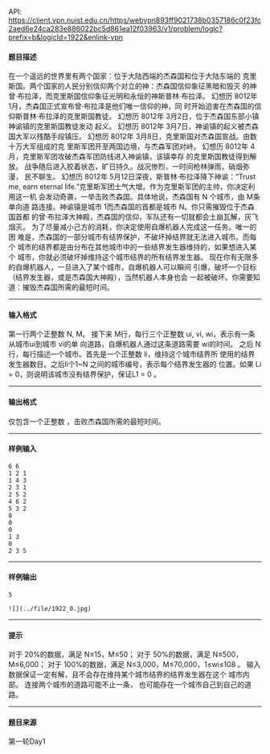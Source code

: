 API: https://client.vpn.nuist.edu.cn/https/webvpn893ff9021738b0357186c0f23fc2aed6e24ca283e886022bc5d861ea12f03963/v1/problem/logic?prefix=b&logicId=1922&enlink-vpn

#### 题目描述

在一个遥远的世界里有两个国家：位于大陆西端的杰森国和位于大陆东端的 克里斯国。两个国家的人民分别信仰两个对立的神：杰森国信仰象征黑暗和毁灭 的神曾·布拉泽，而克里斯国信仰象征光明和永恒的神斯普林·布拉泽。 幻想历 8012年 1月，杰森国正式宣布曾·布拉泽是他们唯一信仰的神，同 时开始迫害在杰森国的信仰斯普林·布拉泽的克里斯国教徒。 幻想历 8012年 3月2日，位于杰森国东部小镇神谕镇的克里斯国教徒发动 起义。 幻想历 8012年 3月7日，神谕镇的起义被杰森国大军以残酷手段镇压。 幻想历 8012年 3月8日，克里斯国对杰森国宣战。由数十万大军组成的克 里斯军团开至两国边境，与杰森军团对峙。 幻想历 8012年 4月，克里斯军团攻破杰森军团防线进入神谕镇，该镇幸存 的克里斯国教徒得到解放。 战争随后进入胶着状态，旷日持久。战况惨烈，一时间枪林弹雨，硝烟弥漫， 民不聊生。 幻想历 8012年 5月12日深夜，斯普林·布拉泽降下神谕：“Trust me, earn eternal life.”克里斯军团士气大增。作为克里斯军团的主帅，你决定利用这一机 会发动奇袭，一举击败杰森国。具体地说，杰森国有 N 个城市，由 M条单向道 路连接。神谕镇是城市 1而杰森国的首都是城市 N。你只需摧毁位于杰森国首都 的曾·布拉泽大神殿，杰森国的信仰，军队还有一切就都会土崩瓦解，灰飞烟灭。 为了尽量减小己方的消耗，你决定使用自爆机器人完成这一任务。唯一的困 难是，杰森国的一部分城市有结界保护，不破坏掉结界就无法进入城市。而每个 城市的结界都是由分布在其他城市中的一些结界发生器维持的，如果想进入某个 城市，你就必须破坏掉维持这个城市结界的所有结界发生器。 现在你有无限多的自爆机器人，一旦进入了某个城市，自爆机器人可以瞬间 引爆，破坏一个目标（结界发生器，或是杰森国大神殿），当然机器人本身也会 一起被破坏。你需要知道：摧毁杰森国所需的最短时间。

---

#### 输入格式

第一行两个正整数 N, M。 接下来 M行，每行三个正整数 ui, vi, wi，表示有一条从城市ui到城市 vi的单 向道路，自爆机器人通过这条道路需要 wi的时间。 之后 N 行，每行描述一个城市。首先是一个正整数 li，维持这个城市结界所 使用的结界发生器数目。之后li个1~N 之间的城市编号，表示每个结界发生器的 位置。如果 Li = 0，则说明该城市没有结界保护，保证L1 = 0 。

---

#### 输出格式

仅包含一个正整数 ，击败杰森国所需的最短时间。

---

#### 样例输入
```
6 6 
1 2 1 
1 4 3 
2 3 1 
2 5 2 
4 6 2 
5 3 2 
0 
0 
0 
1 3 
0 
2 3 5 
```

---

#### 样例输出
```
5

![](../file/1922_0.jpg) 
```

---

#### 提示

对于 20%的数据，满足 N≤15，M≤50； 对于 50%的数据，满足 N≤500，M≤6,000； 对于 100%的数据，满足 N≤3,000，M≤70,000，1≤wi≤108 。 输入数据保证一定有解，且不会存在维持某个城市结界的结界发生器在这个 城市内部。 连接两个城市的道路可能不止一条， 也可能存在一个城市自己到自己的道路。

---

#### 题目来源

第一轮Day1